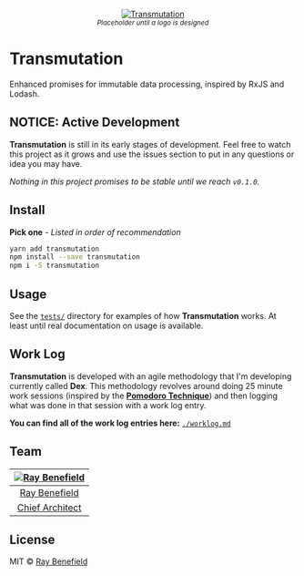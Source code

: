 <p align="center">
    <a href="https://github.com/RayBenefield/transmutation">
        <img src="https://screenshotlayer.com/images/assets/placeholder.png" alt="Transmutation"/>
    </a>
    <br />
    <sub><em>Placeholder until a logo is designed</em></sub>
</p>

# Transmutation

Enhanced promises for immutable data processing, inspired by RxJS and Lodash.

## NOTICE: Active Development

**Transmutation** is still in its early stages of development. Feel free to watch
this project as it grows and use the issues section to put in any questions or
idea you may have.

*Nothing in this project promises to be stable until we reach `v0.1.0`.*


## Install

**Pick one** - *Listed in order of recommendation*

```bash
yarn add transmutation
npm install --save transmutation
npm i -S transmutation
```


## Usage

See the [`tests/`](./tests/) directory for examples of how **Transmutation**
works. At least until real documentation on usage is available.


## Work Log

**Transmutation** is developed with an agile methodology that I'm developing
currently called **Dex**. This methodology revolves around doing 25 minute work
sessions (inspired by the [**Pomodoro
Technique**](https://lifehacker.com/productivity-101-a-primer-to-the-pomodoro-technique-1598992730))
and then logging what was done in that session with a work log entry.

**You can find all of the work log entries here:** [`./worklog.md`](./worklog.md)


## Team

|[![Ray Benefield](http://gravatar.com/avatar/e931b13306ea1022549766266727f789?s=144)](https://github.com/RayBenefield) |
|:---:|
|[Ray Benefield](https://raybenefield.com) |
|[Chief Architect](https://en.wikipedia.org/wiki/Software_architect) |


## License

MIT © [Ray Benefield](https://raybenefield.com)
